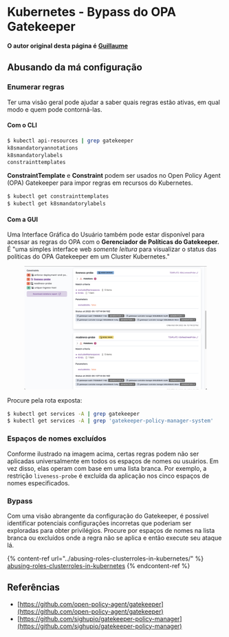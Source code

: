 # Kubernetes - Bypass do OPA Gatekeeper

**O autor original desta página é** [**Guillaume**](https://www.linkedin.com/in/guillaume-c-ab4b9a196/en)

## Abusando da má configuração

### Enumerar regras

Ter uma visão geral pode ajudar a saber quais regras estão ativas, em qual modo e quem pode contorná-las.

#### Com o CLI
```bash
$ kubectl api-resources | grep gatekeeper
k8smandatoryannotations                                                             constraints.gatekeeper.sh/v1beta1                  false        K8sMandatoryAnnotations
k8smandatorylabels                                                                  constraints.gatekeeper.sh/v1beta1                  false        K8sMandatoryLabel
constrainttemplates                                                                 templates.gatekeeper.sh/v1                         false        ConstraintTemplate
```
**ConstraintTemplate** e **Constraint** podem ser usados no Open Policy Agent (OPA) Gatekeeper para impor regras em recursos do Kubernetes.
```bash
$ kubectl get constrainttemplates
$ kubectl get k8smandatorylabels
```
#### Com a GUI

Uma Interface Gráfica do Usuário também pode estar disponível para acessar as regras do OPA com o **Gerenciador de Políticas do Gatekeeper.** É "uma simples interface web _somente leitura_ para visualizar o status das políticas do OPA Gatekeeper em um Cluster Kubernetes."

<figure><img src="../../../.gitbook/assets/05-constraints.png" alt=""><figcaption></figcaption></figure>

Procure pela rota exposta:
```bash
$ kubectl get services -A | grep gatekeeper
$ kubectl get services -A | grep 'gatekeeper-policy-manager-system'
```
### Espaços de nomes excluídos

Conforme ilustrado na imagem acima, certas regras podem não ser aplicadas universalmente em todos os espaços de nomes ou usuários. Em vez disso, elas operam com base em uma lista branca. Por exemplo, a restrição `liveness-probe` é excluída da aplicação nos cinco espaços de nomes especificados.

### Bypass

Com uma visão abrangente da configuração do Gatekeeper, é possível identificar potenciais configurações incorretas que poderiam ser exploradas para obter privilégios. Procure por espaços de nomes na lista branca ou excluídos onde a regra não se aplica e então execute seu ataque lá.

{% content-ref url="../abusing-roles-clusterroles-in-kubernetes/" %}
[abusing-roles-clusterroles-in-kubernetes](../abusing-roles-clusterroles-in-kubernetes/)
{% endcontent-ref %}

## Referências

* [https://github.com/open-policy-agent/gatekeeper](https://github.com/open-policy-agent/gatekeeper)
* [https://github.com/sighupio/gatekeeper-policy-manager](https://github.com/sighupio/gatekeeper-policy-manager)
